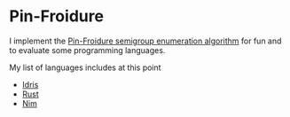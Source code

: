 Pin-Froidure
============

I implement the [Pin-Froidure semigroup enumeration algorithm](http://www.liafa.univ-paris-diderot.fr/~jep/PDF/Rio.pdf)
for fun and to evaluate some programming languages.

My list of languages includes at this point

* [Idris](https://www.idris-lang.org/)
* [Rust]()
* [Nim]()

